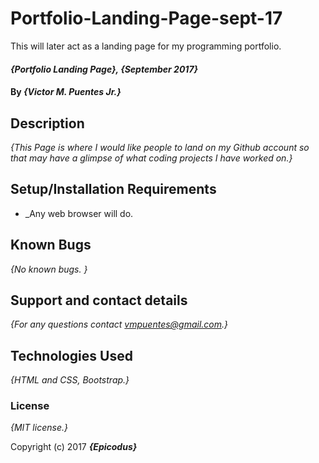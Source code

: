 # Portfolio-Landing-Page-sept-17
This will later act as a landing page for my programming portfolio.

#### _{Portfolio Landing Page}, {September 2017}_

#### By _**{Victor M. Puentes Jr.}**_

## Description

_{This Page is where I would like people to land on my Github account so that may have a glimpse of what coding projects I have worked on.}_

## Setup/Installation Requirements

* _Any web browser will do.

## Known Bugs

_{No known bugs. }_

## Support and contact details

_{For any questions contact vmpuentes@gmail.com.}_

## Technologies Used

_{HTML and CSS, Bootstrap.}_

### License

*{MIT license.}*

Copyright (c) 2017 **_{Epicodus}_**
